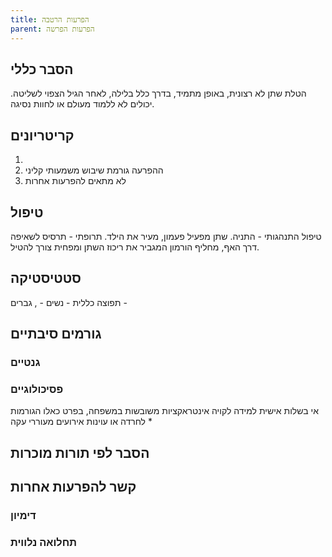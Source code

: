 ```yaml
---
title: הפרעות הרטבה
parent: הפרעות הפרשה
---
```


## הסבר כללי 
הטלת שתן לא רצונית, באופן מתמיד, בדרך כלל בלילה, לאחר הגיל הצפוי לשליטה. יכולים לא ללמוד מעולם או לחוות נסיגה.
## קריטריונים
1. 
2. ההפרעה גורמת שיבוש משמעותי קליני
3. לא מתאים להפרעות אחרות
## טיפול
טיפול התנהגותי - התניה. שתן מפעיל פעמון, מעיר את הילד.
תרופתי - תרסיס לשאיפה דרך האף, מחליף הורמון המגביר את ריכוז השתן ומפחית צורך להטיל.

## סטטיסטיקה
תפוצה כללית - 
נשים - , גברים - 
## גורמים סיבתיים
### גנטיים
### פסיכולוגיים
אי בשלות אישית
למידה לקויה
אינטראקציות משובשות במשפחה, בפרט כאלו הגורמות לחרדה או עוינות
אירועים מעוררי עקה
* 
## הסבר לפי תורות מוכרות


## קשר להפרעות אחרות

### דימיון
### תחלואה נלווית
